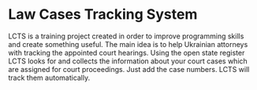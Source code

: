 # Law Cases Tracking System
LCTS is a training project created in order to improve programming skills and create something useful.
The main idea is to help Ukrainian attorneys with tracking the appointed court hearings.
Using the open state register LCTS looks for and collects the information about your court cases which are assigned for court proceedings.
Just add the case numbers. LCTS will track them automatically.
